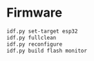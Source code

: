 # Firmware

```bash
idf.py set-target esp32
idf.py fullclean
idf.py reconfigure
idf.py build flash monitor
```
